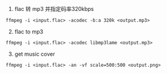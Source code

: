 1. flac 转 mp3 并指定码率320kbps
```shell
ffmpeg -i <input.flac> -acodec -b:a 320k <output.mp3>
```
2. flac to mp3
```shell
ffmpeg -i <input.flac> -acodec libmp3lame <output.mp3>
```
3. get music cover
```shell
ffmpeg -i <input.flac> -an -vf scale=500:500 <output.png>
```
